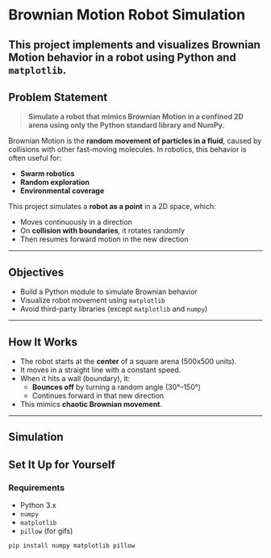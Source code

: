 # Brownian Motion Robot Simulation

## This project implements and visualizes **Brownian Motion** behavior in a robot using Python and `matplotlib`.

## Problem Statement

> **Simulate a robot that mimics Brownian Motion in a confined 2D arena using only the Python standard library and NumPy.**

Brownian Motion is the **random movement of particles in a fluid**, caused by collisions with other fast-moving molecules. In robotics, this behavior is often useful for:

- **Swarm robotics**
- **Random exploration**
- **Environmental coverage**

This project simulates a **robot as a point** in a 2D space, which:

- Moves continuously in a direction
- On **collision with boundaries**, it rotates randomly
- Then resumes forward motion in the new direction

---

## Objectives

- Build a Python module to simulate Brownian behavior
- Visualize robot movement using `matplotlib`
- Avoid third-party libraries (except `matplotlib` and `numpy`)

---

## How It Works

- The robot starts at the **center** of a square arena (500x500 units).
- It moves in a straight line with a constant speed.
- When it hits a wall (boundary), it:
  - **Bounces off** by turning a random angle (30°–150°)
  - Continues forward in that new direction
- This mimics **chaotic Brownian movement**.

---

## Simulation 

##  Set It Up for Yourself

### Requirements

- Python 3.x
- `numpy`
- `matplotlib`
- `pillow` (for gifs)

```bash
pip install numpy matplotlib pillow

```

